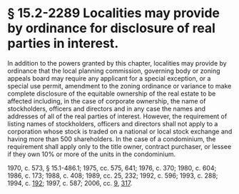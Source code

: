 # § 15.2-2289 Localities may provide by ordinance for disclosure of real parties in interest.

<p>In addition to the powers granted by this chapter, localities may provide by ordinance that the local planning commission, governing body or zoning appeals board may require any applicant for a special exception, or a special use permit, amendment to the zoning ordinance or variance to make complete disclosure of the equitable ownership of the real estate to be affected including, in the case of corporate ownership, the name of stockholders, officers and directors and in any case the names and addresses of all of the real parties of interest. However, the requirement of listing names of stockholders, officers and directors shall not apply to a corporation whose stock is traded on a national or local stock exchange and having more than 500 shareholders. In the case of a condominium, the requirement shall apply only to the title owner, contract purchaser, or lessee if they own 10% or more of the units in the condominium.</p><p>1970, c. 573, § 15.1-486.1; 1975, cc. 575, 641; 1976, c. 370; 1980, c. 604; 1986, c. 173; 1988, c. 408; 1989, cc. 25, 232; 1992, c. 596; 1993, c. 288; 1994, c. <a href='http://lis.virginia.gov/cgi-bin/legp604.exe?941+ful+CHAP0192'>192</a>; 1997, c. 587; 2006, cc. <a href='http://lis.virginia.gov/cgi-bin/legp604.exe?061+ful+CHAP0009'>9</a>, <a href='http://lis.virginia.gov/cgi-bin/legp604.exe?061+ful+CHAP0317'>317</a>.</p>